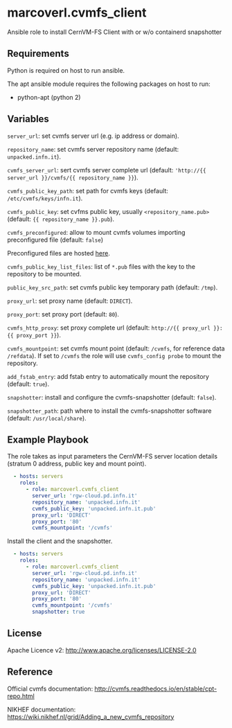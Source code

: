 marcoverl.cvmfs_client
======================

Ansible role to install CernVM-FS Client with or w/o containerd snapshotter

Requirements
------------

Python is required on host to run ansible.

The apt ansible module requires the following packages on host to run:

- python-apt (python 2)

Variables
---------

``server_url``: set cvmfs server url (e.g. ip address or domain).

``repository_name``: set cvmfs server repository name (default: ``unpacked.infn.it``).

``cvmfs_server_url``: sert cvmfs server complete url (default: ``'http://{{ server_url }}/cvmfs/{{ repository_name }}``).

``cvmfs_public_key_path``: set path for cvmfs keys (default: ``/etc/cvmfs/keys/infn.it``).

``cvmfs_public_key``: set cvfms public key, usually `<repository_name.pub>` (default: ``{{ repository_name }}.pub``).

``cvmfs_preconfigured``: allow to mount cvmfs volumes importing preconfigured file (default: ``false``)

Preconfigured files are hosted [here](https://github.com/indigo-dc/Reference-data-galaxycloud-repository).

``cvmfs_public_key_list_files``:  list of ``*.pub`` files with the key to the repository to be mounted.

``public_key_src_path``: set cvmfs public key temporary path (default: ``/tmp``).

``proxy_url``: set proxy name (default: ``DIRECT``).

``proxy_port``: set proxy port (default: ``80``).

``cvmfs_http_proxy``: set proxy complete url (default: ``http://{{ proxy_url }}:{{ proxy_port }}``).

``cvmfs_mountpoint``: set cvmfs mount point (default: ``/cvmfs``, for reference data ``/refdata``). If set to ``/cvmfs`` the role will use ``cvmfs_config probe`` to mount the repository.

``add_fstab_entry``: add fstab entry to automatically mount the repository (default: ``true``).

``snapshotter``: install and configure the cvmfs-snapshotter (default: ``false``).

``snapshotter_path``: path where to install the cvmfs-snapshotter software (default: ``/usr/local/share``).

Example Playbook
----------------

The role takes as input parameters the CernVM-FS server location details (stratum 0 address, public key and mount point).

```yaml
  - hosts: servers
    roles:
      - role: marcoverl.cvmfs_client
        server_url: 'rgw-cloud.pd.infn.it'
        repository_name: 'unpacked.infn.it'
        cvmfs_public_key: 'unpacked.infn.it.pub'
        proxy_url: 'DIRECT'
        proxy_port: '80'
        cvmfs_mountpoint: '/cvmfs'
```

Install the client and the snapshotter.

```yaml
  - hosts: servers
    roles:
      - role: marcoverl.cvmfs_client
        server_url: 'rgw-cloud.pd.infn.it'
        repository_name: 'unpacked.infn.it'
        cvmfs_public_key: 'unpacked.infn.it.pub'
        proxy_url: 'DIRECT'
        proxy_port: '80'
        cvmfs_mountpoint: '/cvmfs'
        snapshotter: true
```


License
-------

Apache Licence v2: http://www.apache.org/licenses/LICENSE-2.0

Reference
---------

Official cvmfs documentation: http://cvmfs.readthedocs.io/en/stable/cpt-repo.html

NIKHEF documentation: https://wiki.nikhef.nl/grid/Adding_a_new_cvmfs_repository
